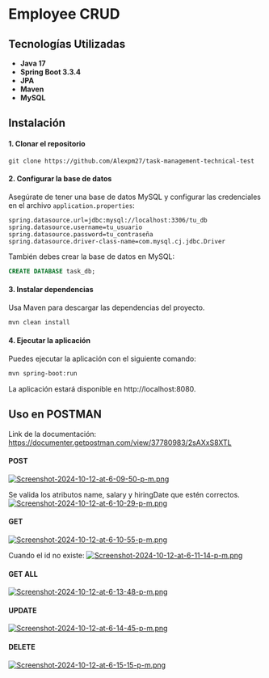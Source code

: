 # Employee CRUD


## Tecnologías Utilizadas

- **Java 17**
- **Spring Boot 3.3.4**
- **JPA**
- **Maven**
- **MySQL**


## Instalación

#### 1. Clonar el repositorio


`git clone https://github.com/Alexpm27/task-management-technical-test`

#### 2. Configurar la base de datos
Asegúrate de tener una base de datos MySQL y configurar las credenciales en el archivo `application.properties`:

``` properties
spring.datasource.url=jdbc:mysql://localhost:3306/tu_db
spring.datasource.username=tu_usuario
spring.datasource.password=tu_contraseña
spring.datasource.driver-class-name=com.mysql.cj.jdbc.Driver
```

También debes crear la base de datos en MySQL:


``` sql
CREATE DATABASE task_db;
```
#### 3. Instalar dependencias
Usa Maven para descargar las dependencias del proyecto.


``` bash
mvn clean install
```
#### 4. Ejecutar la aplicación
Puedes ejecutar la aplicación con el siguiente comando:

``` bash
mvn spring-boot:run
```
La aplicación estará disponible en http://localhost:8080.

## Uso en POSTMAN
Link de la documentación: https://documenter.getpostman.com/view/37780983/2sAXxS8XTL
#### POST

[![Screenshot-2024-10-12-at-6-09-50-p-m.png](https://i.postimg.cc/C1SG37R9/Screenshot-2024-10-12-at-6-09-50-p-m.png)](https://postimg.cc/JyYHJbcQ)

Se valida los atributos name, salary y hiringDate que estén correctos.
[![Screenshot-2024-10-12-at-6-10-29-p-m.png](https://i.postimg.cc/1zp0723p/Screenshot-2024-10-12-at-6-10-29-p-m.png)](https://postimg.cc/06yJbtmQ)

#### GET
[![Screenshot-2024-10-12-at-6-10-55-p-m.png](https://i.postimg.cc/W4R6nTTN/Screenshot-2024-10-12-at-6-10-55-p-m.png)](https://postimg.cc/qNL3BfNS)

Cuando el id no existe:
[![Screenshot-2024-10-12-at-6-11-14-p-m.png](https://i.postimg.cc/bNJTYmmh/Screenshot-2024-10-12-at-6-11-14-p-m.png)](https://postimg.cc/3WspnFMS)
#### GET ALL
[![Screenshot-2024-10-12-at-6-13-48-p-m.png](https://i.postimg.cc/8zfmMj8X/Screenshot-2024-10-12-at-6-13-48-p-m.png)](https://postimg.cc/21mWfjSn)

#### UPDATE
[![Screenshot-2024-10-12-at-6-14-45-p-m.png](https://i.postimg.cc/dtx9hGfT/Screenshot-2024-10-12-at-6-14-45-p-m.png)](https://postimg.cc/JGjXgHM1)

#### DELETE
[![Screenshot-2024-10-12-at-6-15-15-p-m.png](https://i.postimg.cc/66zcNkLc/Screenshot-2024-10-12-at-6-15-15-p-m.png)](https://postimg.cc/fktmcgPS)
